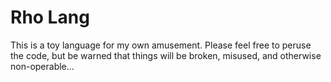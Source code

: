 # Rho Lang
This is a toy language for my own amusement. 
Please feel free to peruse the code, but be warned that things will be broken, misused, and otherwise non-operable...
